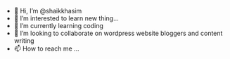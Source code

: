 - 👋 Hi, I’m @shaikkhasim
- 👀 I’m interested to learn new thing...
- 🌱 I’m currently learning coding 
- 💞️ I’m looking to collaborate on wordpress website bloggers and content writing
- 📫 How to reach me ...

<!---
shaikkhasim-jpg/shaikkhasim-jpg is a ✨ special ✨ repository because its `README.md` (this file) appears on your GitHub profile.
You can click the Preview link to take a look at your changes.
--->
